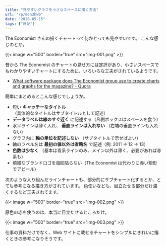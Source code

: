```yaml
---
title: "見やすいグラフを小さなスペースに描く方法"
url: "/p/d6n3hwb"
date: "2020-05-15"
tags: ["日記"]
---
```


The Economist さんの描くチャートって何かとっても見やすいです。
こんな感じのとか。

{{< image w="500" border="true" src="img-001.png" >}}

昔から The Economist のチャートの見せ方には定評があり、小さいスペースでもわかりやすいチャートにするために、いろいろな工夫がされているようです。

- [What software package does The Economist group use to create charts and graphs for the magazine? - Quora](https://www.quora.com/What-software-package-does-The-Economist-group-use-to-create-charts-and-graphs-for-the-magazine)

簡単にまとめるとこんな感じでしょうか。

* 短い __キャッチーなタイトル__ （具体的なタイトルはサブタイトルとして記述）
* __データラベルは線のすぐ近く__ に記述する（凡例ボックスはスペースを食う）
* 水平ラインは薄く入れ、 __垂直ラインは入れない__ （右端の垂直ラインも入れない）
* グラフ内に __軸の単位を記述しない__ （サブタイトルで示せばよい）
* 軸のラベル名は __最初の値以外は省略名__ で記述（例: 2011 → 12 → 13）
* __色数は少なく__ （基本は青系ラインのみ、メイン以外は薄く、必要があれば赤系も）
* 煩雑なブランドロゴを毎回貼らない（The Economist は代わりに赤い矩形でアピール）

次のような入り組んだラインチャートも、部分的にサブチャート化するとか、とても参考になる描き方がされています。
色使いなども、目立たせる部分だけ濃くするなど工夫されてます。

{{< image w="500" border="true" src="img-002.png" >}}

原色の赤を使うのは、本当に目立たせるところだけ。

{{< image w="500" border="true" src="img-003.png" >}}

仕事の資料だけでなく、Web サイトに載せるチャートをシンプルにきれいに描くときの参考になりそうです。

